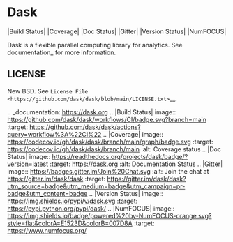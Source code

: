 Dask
====

|Build Status| |Coverage| |Doc Status| |Gitter| |Version Status| |NumFOCUS|

Dask is a flexible parallel computing library for analytics.  See
documentation_ for more information.


LICENSE
-------

New BSD. See `License File <https://github.com/dask/dask/blob/main/LICENSE.txt>`__.

.. _documentation: https://dask.org
.. |Build Status| image:: https://github.com/dask/dask/workflows/CI/badge.svg?branch=main
   :target: https://github.com/dask/dask/actions?query=workflow%3A%22CI%22
.. |Coverage| image:: https://codecov.io/gh/dask/dask/branch/main/graph/badge.svg
   :target: https://codecov.io/gh/dask/dask/branch/main
   :alt: Coverage status
.. |Doc Status| image:: https://readthedocs.org/projects/dask/badge/?version=latest
   :target: https://dask.org
   :alt: Documentation Status
.. |Gitter| image:: https://badges.gitter.im/Join%20Chat.svg
   :alt: Join the chat at https://gitter.im/dask/dask
   :target: https://gitter.im/dask/dask?utm_source=badge&utm_medium=badge&utm_campaign=pr-badge&utm_content=badge
.. |Version Status| image:: https://img.shields.io/pypi/v/dask.svg
   :target: https://pypi.python.org/pypi/dask/
.. |NumFOCUS| image:: https://img.shields.io/badge/powered%20by-NumFOCUS-orange.svg?style=flat&colorA=E1523D&colorB=007D8A
   :target: https://www.numfocus.org/

